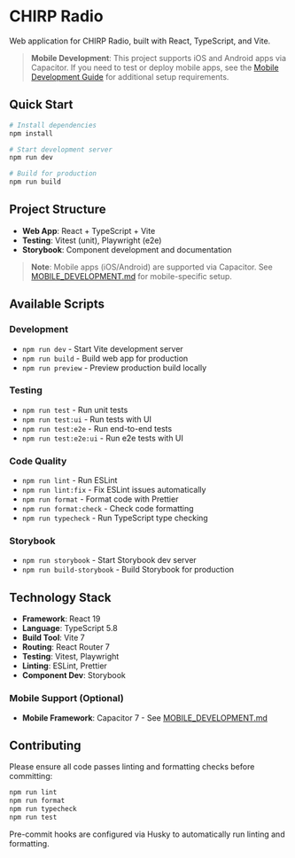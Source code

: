 # CHIRP Radio

Web application for CHIRP Radio, built with React, TypeScript, and Vite.

> **Mobile Development**: This project supports iOS and Android apps via Capacitor. If you need to test or deploy mobile apps, see the [Mobile Development Guide](./MOBILE_DEVELOPMENT.md) for additional setup requirements.

## Quick Start

```bash
# Install dependencies
npm install

# Start development server
npm run dev

# Build for production
npm run build
```

## Project Structure

- **Web App**: React + TypeScript + Vite
- **Testing**: Vitest (unit), Playwright (e2e)
- **Storybook**: Component development and documentation

> **Note**: Mobile apps (iOS/Android) are supported via Capacitor. See [MOBILE_DEVELOPMENT.md](./MOBILE_DEVELOPMENT.md) for mobile-specific setup.

## Available Scripts

### Development

- `npm run dev` - Start Vite development server
- `npm run build` - Build web app for production
- `npm run preview` - Preview production build locally

### Testing

- `npm run test` - Run unit tests
- `npm run test:ui` - Run tests with UI
- `npm run test:e2e` - Run end-to-end tests
- `npm run test:e2e:ui` - Run e2e tests with UI

### Code Quality

- `npm run lint` - Run ESLint
- `npm run lint:fix` - Fix ESLint issues automatically
- `npm run format` - Format code with Prettier
- `npm run format:check` - Check code formatting
- `npm run typecheck` - Run TypeScript type checking

### Storybook

- `npm run storybook` - Start Storybook dev server
- `npm run build-storybook` - Build Storybook for production

## Technology Stack

- **Framework**: React 19
- **Language**: TypeScript 5.8
- **Build Tool**: Vite 7
- **Routing**: React Router 7
- **Testing**: Vitest, Playwright
- **Linting**: ESLint, Prettier
- **Component Dev**: Storybook

### Mobile Support (Optional)

- **Mobile Framework**: Capacitor 7 - See [MOBILE_DEVELOPMENT.md](./MOBILE_DEVELOPMENT.md)

## Contributing

Please ensure all code passes linting and formatting checks before committing:

```bash
npm run lint
npm run format
npm run typecheck
npm run test
```

Pre-commit hooks are configured via Husky to automatically run linting and formatting.
